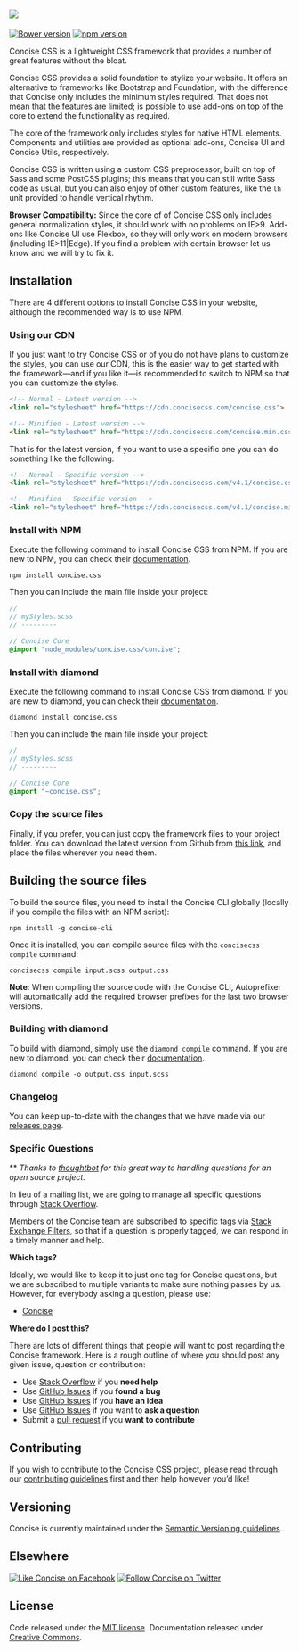 # [<img src="http://i.imgur.com/ihzCgEr.png">](http://concisecss.com/)

[![Bower version](https://badge.fury.io/bo/concise.svg)](http://badge.fury.io/bo/concise) [![npm version](https://badge.fury.io/js/concise.css.svg)](https://badge.fury.io/js/concise.css)

Concise CSS is a lightweight CSS framework that provides a number of great features without the bloat.

Concise CSS provides a solid foundation to stylize your website. It offers an alternative to frameworks like Bootstrap and Foundation, with the difference that Concise only includes the minimum styles required. That does not mean that the features are limited; is possible to use add-ons on top of the core to extend the functionality as required.

The core of the framework only includes styles for native HTML elements. Components and utilities are provided as optional add-ons, Concise UI and Concise Utils, respectively.

Concise CSS is written using a custom CSS preprocessor, built on top of Sass and some PostCSS plugins; this means that you can still write Sass code as usual, but you can also enjoy of other custom features, like the `lh` unit provided to handle vertical rhythm.

**Browser Compatibility:** Since the core of of Concise CSS only includes general normalization styles, it should work with no problems on IE>9. Add-ons like Concise UI use Flexbox, so they will only work on modern browsers (including IE>11|Edge). If you find a problem with certain browser let us know and we will try to fix it. 

## Installation

There are 4 different options to install Concise CSS in your website, although the recommended way is to use NPM.

### Using our CDN

If you just want to try Concise CSS or of you do not have plans to customize the styles, you can use our CDN, this is the easier way to get started with the framework—and if you like it—is recommended to switch to NPM so that you can customize the styles.


```HTML
<!-- Normal - Latest version -->
<link rel="stylesheet" href="https://cdn.concisecss.com/concise.css">

<!-- Minified - Latest version -->
<link rel="stylesheet" href="https://cdn.concisecss.com/concise.min.css">
```

That is for the latest version, if you want to use a specific one you can do something like the following:

```HTML
<!-- Normal - Specific version -->
<link rel="stylesheet" href="https://cdn.concisecss.com/v4.1/concise.css">

<!-- Minified - Specific version -->
<link rel="stylesheet" href="https://cdn.concisecss.com/v4.1/concise.min.css">
```

### Install with NPM

Execute the following command to install Concise CSS from NPM. If you are new to NPM, you can check their [documentation](https://docs.npmjs.com/).

```
npm install concise.css
```

Then you can include the main file inside your project:

```scss
//
// myStyles.scss
// ---------

// Concise Core
@import "node_modules/concise.css/concise";
```

### Install with diamond

Execute the following command to install Concise CSS from diamond. If you are new to diamond, you can check their [documentation](https://diamond.js.org/docs).

```
diamond install concise.css
```

Then you can include the main file inside your project:

```scss
//
// myStyles.scss
// ---------

// Concise Core
@import "~concise.css";
```

### Copy the source files

Finally, if you prefer, you can just copy the framework files to your project folder.
You can download the latest version from Github from [this link](https://github.com/ConciseCSS/concise.css/archive/master.zip), and place the files wherever you need them.

## Building the source files

To build the source files, you need to install the Concise CLI globally (locally if you compile the files with an NPM script):

```
npm install -g concise-cli
```

Once it is installed, you can compile source files with the `concisecss compile` command:

```
concisecss compile input.scss output.css
```

**Note**: When compiling the source code with the Concise CLI, Autoprefixer will automatically add the required browser prefixes for the last two browser versions.

### Building with diamond
To build with diamond, simply use the `diamond compile` command. If you are new to diamond, you can check their [documentation](https://diamond.js.org/docs).  

```
diamond compile -o output.css input.scss
```

### Changelog

You can keep up-to-date with the changes that we have made via our [releases page](https://github.com/ConciseCSS/concise.css/releases).

### Specific Questions

** *Thanks to [thoughtbot](http://robots.thoughtbot.com/moving-open-source-project-mailing-lists-to-stack-overflow) for this great way to handling questions for an open source project.*

In lieu of a mailing list, we are going to manage all specific questions through [Stack Overflow](http://stackoverflow.com/).

Members of the Concise team are subscribed to specific tags via [Stack Exchange Filters](http://stackexchange.com/filters), so that if a question is properly tagged, we can respond in a timely manner and help.

**Which tags?**

Ideally, we would like to keep it to just one tag for Concise questions, but we are subscribed to multiple variants to make sure nothing passes by us. However, for everybody asking a question, please use:

- [Concise](http://stackoverflow.com/questions/tagged/concise)

**Where do I post this?**

There are lots of different things that people will want to post regarding the Concise framework. Here is a rough outline of where you should post any given issue, question or contribution:

- Use [Stack Overflow](http://stackoverflow.com) if you **need help**
- Use [GitHub Issues](http://github.com/ConciseCSS/concise.css/issues) if you **found a bug**
- Use [GitHub Issues](http://github.com/ConciseCSS/concise.css/issues) if you **have an idea**
- Use [GitHub Issues](http://github.com/ConciseCSS/concise.css/issues) if you want to **ask a question**
- Submit a [pull request](https://help.github.com/articles/creating-a-pull-request) if you **want to contribute**

## Contributing

If you wish to contribute to the Concise CSS project, please read through our [contributing guidelines](https://github.com/ConciseCSS/concise.css/blob/master/CONTRIBUTING.md) first and then help however you’d like!

## Versioning

Concise is currently maintained under the [Semantic Versioning guidelines](http://semver.org/).

## Elsewhere

[![Like Concise on Facebook](http://i.imgur.com/4dy5UUK.png)](https://facebook.com/ConciseCSS)
[![Follow Concise on Twitter](http://i.imgur.com/4AkKsMx.png)](https://twitter.com/ConciseCSS)

## License

Code released under the [MIT license](https://github.com/ConciseCSS/concise.css/blob/master/LICENSE). Documentation released under [Creative Commons](http://creativecommons.org/licenses/by-sa/4.0/).
